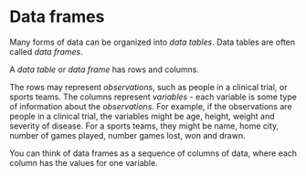 # Data frames

Many forms of data can be organized into _data tables_. Data tables are often
called _data frames_.

A _data table_ or _data frame_ has rows and columns.

The rows may represent _observations_, such as people in a clinical trial, or
sports teams. The columns represent _variables_ - each variable is some type
of information about the _observations_. For example, if the observations are
people in a clinical trial, the variables might be age, height, weight and
severity of disease. For a sports teams, they might be name, home city, number
of games played, number games lost, won and drawn.

You can think of data frames as a sequence of columns of data, where each column has the values for one variable.
